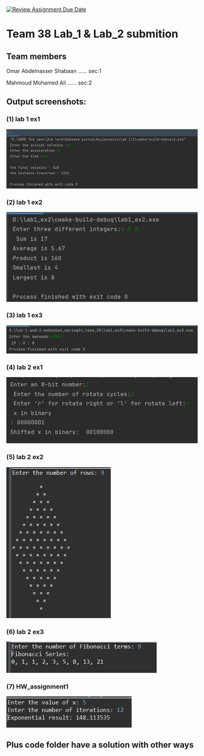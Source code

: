 [![Review Assignment Due Date](https://classroom.github.com/assets/deadline-readme-button-24ddc0f5d75046c5622901739e7c5dd533143b0c8e959d652212380cedb1ea36.svg)](https://classroom.github.com/a/DhZSY-vY)

# Team 38 Lab_1 & Lab_2 submition

## Team members
Omar Abdelnasser Shabaan ...... sec:1

Mahmoud Mohamed Ali ...... sec:2

## Output screenshots:

### (1) lab 1 ex1 

![Example Image](images/lab1_ex1.jpg)

### (2) lab 1 ex2

![Example Image](images/lab1_ex2.jpg)

### (3) lab 1 ex3 

![Example Image](images/lab1_ex3.jpg)


### (4) lab 2 ex1 

![Example Image](images/lab2_ex1.jpg)

### (5) lab 2 ex2 

![Example Image](images/lab2_ex2.jpg)

### (6) lab 2 ex3 

![Example Image](images/lab2_ex3.jpg)


### (7) HW_assignment1

![Example Image](images/HW_assignment1.jpg)


## Plus code folder have a solution with other ways